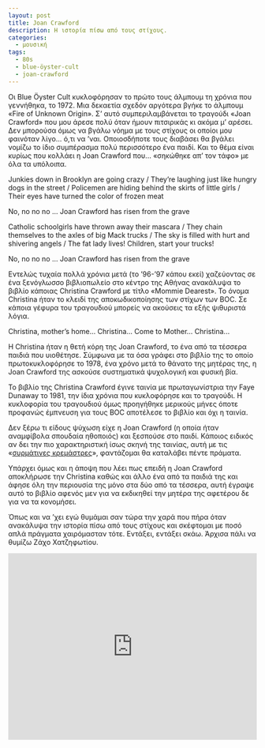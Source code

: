 ```yaml
---
layout: post
title: Joan Crawford
description: Η ιστορία πίσω από τους στίχους.
categories:
  - μουσική
tags: 
  - 80s
  - blue-öyster-cult
  - joan-crawford
---
```


Οι Blue Öyster Cult κυκλοφόρησαν το πρώτο τους άλμπουμ τη χρόνια που γεννήθηκα, το 1972. Μια δεκαετία σχεδόν αργότερα βγήκε το άλμπουμ «Fire of Unknown Origin». Σ’ αυτό συμπεριλαμβάνεται το τραγούδι «Joan Crawford» που μου άρεσε πολύ όταν ήμουν πιτσιρικάς κι ακόμα μ’ αρέσει. Δεν μπορούσα όμως να βγάλω νόημα με τους στίχους οι οποίοι μου φαινόταν λίγο... ό,τι να ’ναι. Οποιοσδήποτε τους διαβάσει θα βγάλει νομίζω το ίδιο συμπέρασμα πολύ περισσότερο ένα παιδί. Και το θέμα είναι κυρίως που κολλάει η Joan Crawford που... «σηκώθηκε απ’ τον τάφο» με όλα τα υπόλοιπα.

Junkies down in Brooklyn are going crazy / They’re laughing just like hungry dogs in the street / Policemen are hiding behind the skirts of little girls / Their eyes have turned the color of frozen meat

No, no no no ...  Joan Crawford has risen from the grave

Catholic schoolgirls have thrown away their mascara / They chain themselves to the axles of big Mack trucks / The sky is filled with hurt and shivering angels / The fat lady lives! Children, start your trucks!

No, no no no ...  Joan Crawford has risen from the grave

Εντελώς τυχαία πολλά χρόνια μετά (το ’96-’97 κάπου εκεί) χαζεύοντας σε ένα ξενόγλωσσο βιβλιοπωλείο στο κέντρο της Αθήνας ανακάλυψα το βιβλίο κάποιας Christina Crawford με τίτλο «Mommie Dearest». Το όνομα Christina ήταν το κλειδί της αποκωδικοποίησης των στίχων των BOC. Σε κάποια γέφυρα του τραγουδιού μπορείς να ακούσεις τα εξής ψιθυριστά λόγια.

Christina, mother’s home... Christina... Come to Mother... Christina...

Η Christina ήταν η θετή κόρη της Joan Crawford, το ένα από τα τέσσερα παιδιά που υιοθέτησε. Σύμφωνα με τα όσα γράφει στο βιβλίο της το οποίο πρωτοκυκλοφόρησε το 1978, ένα χρόνο μετά το θάνατο της μητέρας της, η Joan Crawford της ασκούσε συστηματικά ψυχολογική και φυσική βία.

Το βιβλίο της Christina Crawford έγινε ταινία με πρωταγωνίστρια την Faye Dunaway το 1981, την ίδια χρόνια που κυκλοφόρησε και το τραγούδι. Η κυκλοφορία του τραγουδιού όμως προηγήθηκε μερικούς μήνες όποτε προφανώς έμπνευση για τους BOC αποτέλεσε το βιβλίο και όχι η ταινία.

Δεν ξέρω τι είδους ψύχωση είχε η Joan Crawford (η οποία ήταν αναμφίβολα σπουδαία ηθοποιός) και ξεσπούσε στο παιδί. Κάποιος ειδικός αν δει την πιο χαρακτηριστική ίσως σκηνή της ταινίας, αυτή με τις «[συρμάτινες κρεμάστρες](https://www.youtube.com/watch?v=e0ksk_ko_6g)», φαντάζομαι θα καταλάβει πέντε πράματα.

Υπάρχει όμως και η άποψη που λέει πως επειδή η Joan Crawford αποκλήρωσε την Christina καθώς και άλλο ένα από τα παιδιά της και άφησε όλη την περιουσία της μόνο στα δύο από τα τέσσερα, αυτή έγραψε αυτό το βιβλίο αφενός μεν για να εκδικηθεί την μητέρα της αφετέρου δε για να τα κονομήσει.

Όπως και να ’χει εγώ θυμάμαι σαν τώρα την χαρά που πήρα όταν ανακάλυψα την ιστορία πίσω από τους στίχους και σκέφτομαι με ποσό απλά πράγματα χαιρόμασταν τότε. Εντάξει, εντάξει σκάω. Άρχισα πάλι να θυμίζω Ζάχο Χατζηφωτίου.

<div class="yt-video" style="position:relative;height:0;padding-bottom:75.0%"><iframe src="https://www.youtube.com/embed/ARzj2AblBWQ?ecver=2" width="480" height="360" frameborder="0" style="position:absolute;width:100%;height:100%;left:0" allowfullscreen></iframe></div>
